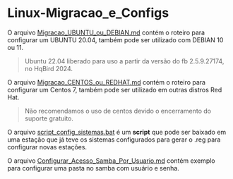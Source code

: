 # Linux-Migracao_e_Configs

O arquivo [Migracao_UBUNTU_ou_DEBIAN.md](https://github.com/TI-SKY/Linux-Migracao_e_Configs/blob/main/Migracao_UBUNTU_ou_DEBIAN.md) contém o roteiro para configurar um UBUNTU 20.04, também pode ser utilizado com DEBIAN 10 ou 11.

> Ubuntu 22.04 liberado para uso a partir da versão do fb 2.5.9.27174, no HqBird 2024.

O arquivo [Migracao_CENTOS_ou_REDHAT.md](https://github.com/TI-SKY/Linux-Migracao_e_Configs/blob/main/Migracao_CENTOS_ou_REDHAT.md) contém o roteiro para configurar um Centos 7, também pode ser utilizado em outras distros Red Hat.

> Não recomendamos o uso de centos devido o encerramento do suporte gratuito.

O arquivo [script_config_sistemas.bat](https://github.com/TI-SKY/Linux-Migracao_e_Configs/blob/main/script_config_sistemas.bat) é um **script** que pode ser baixado em uma estação que já teve os sistemas configurados para gerar o .reg para configurar novas estações.

O arquivo [Configurar_Acesso_Samba_Por_Usuario.md](https://github.com/TI-SKY/Linux-Migracao_e_Configs/blob/main/Configurar_Acesso_Samba_Por_Usuario.md) contém exemplo para configurar uma pasta no samba com usuário e senha.
